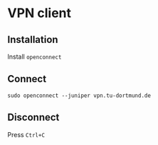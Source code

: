 # VPN client

## Installation

Install `openconnect`

## Connect

```
sudo openconnect --juniper vpn.tu-dortmund.de
```

## Disconnect

Press `Ctrl+C`
